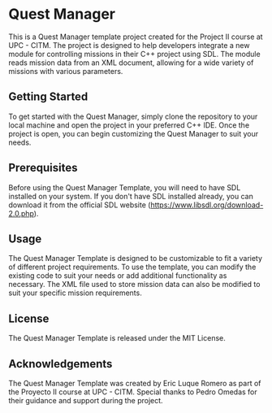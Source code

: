 # Quest Manager
This is a Quest Manager template project created for the Project II course at UPC - CITM. The project is designed to help developers integrate a new module for controlling missions in their C++ project using SDL. The module reads mission data from an XML document, allowing for a wide variety of missions with various parameters.

## Getting Started
To get started with the Quest Manager, simply clone the repository to your local machine and open the project in your preferred C++ IDE. Once the project is open, you can begin customizing the Quest Manager to suit your needs.

## Prerequisites
Before using the Quest Manager Template, you will need to have SDL installed on your system. If you don't have SDL installed already, you can download it from the official SDL website (https://www.libsdl.org/download-2.0.php).

## Usage
The Quest Manager Template is designed to be customizable to fit a variety of different project requirements. To use the template, you can modify the existing code to suit your needs or add additional functionality as necessary. The XML file used to store mission data can also be modified to suit your specific mission requirements.

## License
The Quest Manager Template is released under the MIT License.

## Acknowledgements
The Quest Manager Template was created by Eric Luque Romero as part of the Proyecto II course at UPC - CITM. Special thanks to Pedro Omedas for their guidance and support during the project.
